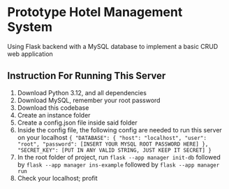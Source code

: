 # Prototype Hotel Management System

Using Flask backend with a MySQL database to implement a basic CRUD web application

## Instruction For Running This Server

1. Download Python 3.12, and all dependencies
2. Download MySQL, remember your root password
3. Download this codebase
4. Create an instance folder
5. Create a config.json file inside said folder
6. Inside the config file, the following config are needed to run this server on your localhost
`{
    "DATABASE": {
        "host": "localhost",
        "user": "root",
        "password": [INSERT YOUR MYSQL ROOT PASSWORD HERE]
    },
    "SECRET_KEY": [PUT IN ANY VALID STRING, JUST KEEP IT SECRET]
}`
7. In the root folder of project, run `flask --app manager init-db` followed by `flask --app manager ins-example` followed by `flask --app manager run`
8. Check your localhost; profit
